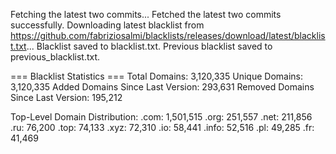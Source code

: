 Fetching the latest two commits...
Fetched the latest two commits successfully.
Downloading latest blacklist from https://github.com/fabriziosalmi/blacklists/releases/download/latest/blacklist.txt...
Blacklist saved to blacklist.txt.
Previous blacklist saved to previous_blacklist.txt.

=== Blacklist Statistics ===
Total Domains: 3,120,335
Unique Domains: 3,120,335
Added Domains Since Last Version: 293,631
Removed Domains Since Last Version: 195,212

Top-Level Domain Distribution:
  .com: 1,501,515
  .org: 251,557
  .net: 211,856
  .ru: 76,200
  .top: 74,133
  .xyz: 72,310
  .io: 58,441
  .info: 52,516
  .pl: 49,285
  .fr: 41,469
